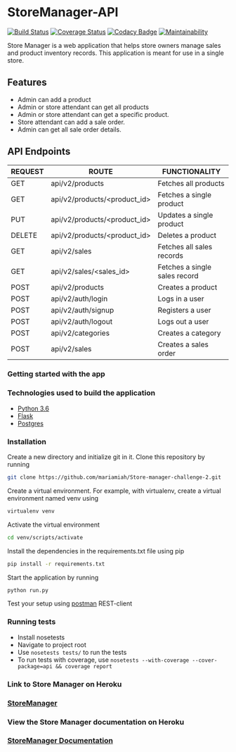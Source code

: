 # StoreManager-API

[![Build Status](https://travis-ci.org/mariamiah/Store-manager-API.svg?branch=develop)](https://travis-ci.org/mariamiah/Store-manager-API)
[![Coverage Status](https://coveralls.io/repos/github/mariamiah/Store-manager-challenge-2/badge.svg?branch=develop)](https://coveralls.io/github/mariamiah/Store-manager-challenge-2?branch=develop)
[![Codacy Badge](https://api.codacy.com/project/badge/Grade/95a397aa553941df879ac492bdd1411b)](https://www.codacy.com/app/mariamiah/Store-manager-challenge-2?utm_source=github.com&utm_medium=referral&utm_content=mariamiah/Store-manager-challenge-2&utm_campaign=Badge_Grade)
[![Maintainability](https://api.codeclimate.com/v1/badges/618edf7cfaa304ef1853/maintainability)](https://codeclimate.com/github/mariamiah/Store-manager-challenge-2/maintainability)

Store Manager is a web application that helps store owners manage sales and product inventory records. This application is meant for use in a single store.

## Features

-   Admin can add a product
-   Admin or store attendant can get all products
-   Admin or store attendant can get a specific product.
-   Store attendant can add a sale order.
-   Admin can get all sale order details.

## API Endpoints

| REQUEST | ROUTE                           | FUNCTIONALITY                 |
| ------- | ------------------------------- | ----------------------------- |
| GET     | api/v2/products                 | Fetches all products          |
| GET     | api/v2/products/&lt;product_id> | Fetches a single product      |
| PUT     | api/v2/products/&lt;product_id> | Updates a single product      |
| DELETE  | api/v2/products/&lt;product_id> | Deletes a product             |
| GET     | api/v2/sales                    | Fetches all sales records     |
| GET     | api/v2/sales/&lt;sales_id>      | Fetches a single sales record |
| POST    | api/v2/products                 | Creates a product             |
| POST    | api/v2/auth/login               | Logs in a user                |
| POST    | api/v2/auth/signup              | Registers a user              |
| POST    | api/v2/auth/logout              | Logs out a user               |
| POST    | api/v2/categories               | Creates a category            |
| POST    | api/v2/sales                    | Creates a sales order         |

### Getting started with the app

### Technologies used to build the application

-   [Python 3.6](https://docs.python.org/3/)
-   [Flask](http://flask.pocoo.org/)
-   [Postgres](http://postgresql.org/)

### Installation

Create a new directory and initialize git in it. Clone this repository by running

```sh
git clone https://github.com/mariamiah/Store-manager-challenge-2.git
```

Create a virtual environment. For example, with virtualenv, create a virtual environment named venv using

```sh
virtualenv venv
```

Activate the virtual environment

```sh
cd venv/scripts/activate
```

Install the dependencies in the requirements.txt file using pip

```sh
pip install -r requirements.txt
```

Start the application by running

```sh
python run.py
```

Test your setup using [postman](www.getpostman.com) REST-client

### Running tests

-   Install nosetests
-   Navigate to project root
-   Use `nosetests tests/` to run the tests
-   To run tests with coverage, use `nosetests --with-coverage --cover-package=api && coverage report`

### Link to Store Manager on Heroku

### [StoreManager](https://storemanager15.herokuapp.com/)

### View the Store Manager documentation on Heroku

### [StoreManager Documentation](https://storemanager15.herokuapp.com/apidocs)
